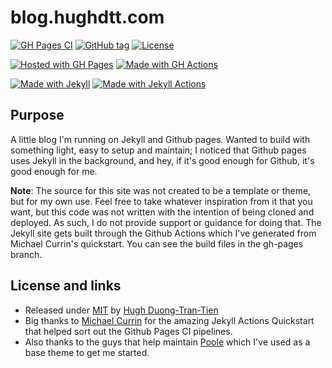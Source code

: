 # blog.hughdtt.com

[![GH Pages CI](https://github.com/hughdtt/hughdtt-site/workflows/GH%20Pages%20CI/badge.svg)](https://github.com/hughdtt/hughdtt-site/actions?query=workflow:"GH+Pages+CI")
[![GitHub tag](https://img.shields.io/github/tag/hughdtt/hughdtt-site)](https://github.com/hughdtt/hughdtt-site/tags/)
[![License](https://img.shields.io/badge/License-MIT-blue)](#license)

[![Hosted with GH Pages](https://img.shields.io/badge/Hosted_with-GitHub_Pages-blue?logo=github&logoColor=white)](https://pages.github.com/)
[![Made with GH Actions](https://img.shields.io/badge/CI-GitHub_Actions-blue?logo=github-actions&logoColor=white)](https://github.com/features/actions)

[![Made with Jekyll](https://img.shields.io/badge/Jekyll-4.x-blue?logo=jekyll&logoColor=white)](https://jekyllrb.com)
[![Made with Jekyll Actions](https://img.shields.io/badge/Jekyll_Actions-2.x-blue.svg)](https://github.com/marketplace/actions/jekyll-actions)

## Purpose

A little blog I'm running on Jekyll and Github pages. Wanted to build with something light, easy to setup and maintain; I noticed that Github pages uses Jekyll in the background, and hey, if it's good enough for Github, it's good enough for me.

**Note**: The source for this site was not created to be a template or theme, but for my own use. Feel free to take whatever inspiration from it that you want, but this code was not written with the intention of being cloned and deployed. As such, I do not provide support or guidance for doing that. The Jekyll site gets built through the Github Actions which I've generated from Michael Currin's quickstart. You can see the build files in the gh-pages branch. 

## License and links
- Released under [MIT](/LICENSE) by [Hugh Duong-Tran-Tien](https://github.com/hughdtt)
- Big thanks to [Michael Currin](https://github.com/MichaelCurrin/jekyll-actions-quickstart) for the amazing Jekyll Actions Quickstart that helped sort out the Github Pages CI pipelines.
- Also thanks to the guys that help maintain [Poole](https://github.com/poole/) which I've used as a base theme to get me started.
